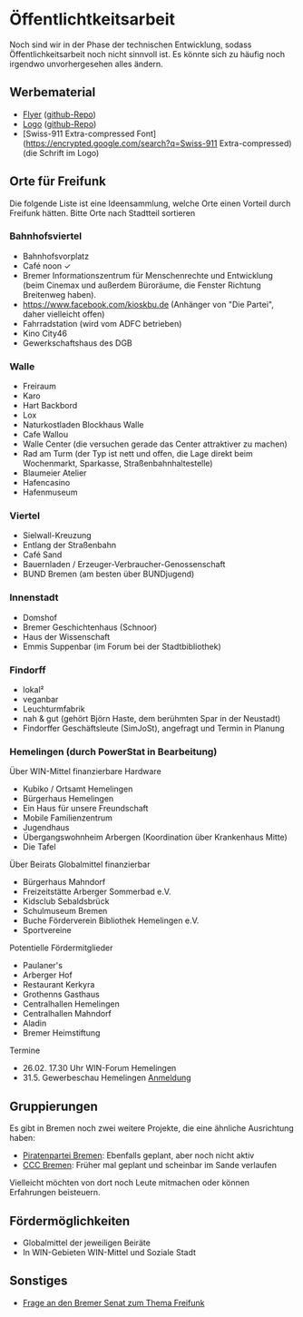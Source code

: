 # Öffentlichtkeitsarbeit
Noch sind wir in der Phase der technischen Entwicklung, sodass Öffentlichkeitsarbeit noch nicht sinnvoll ist. Es könnte sich zu häufig noch irgendwo unvorhergesehen alles ändern.

## Werbematerial

* [Flyer](https://github.com/FreifunkBremen/flyer/blob/gh-pages/Flyer.pdf?raw=true) ([github-Repo](https://github.com/FreifunkBremen/flyer/))
* [Logo](http://bremen.freifunk.net/images/logo/logo.svg) ([github-Repo](https://github.com/FreifunkBremen/logo/))
* [Swiss-911 Extra-compressed Font](https://encrypted.google.com/search?q=Swiss-911 Extra-compressed) (die Schrift im Logo)

## Orte für Freifunk

Die folgende Liste ist eine Ideensammlung, welche Orte einen Vorteil durch Freifunk hätten. Bitte Orte nach Stadtteil sortieren

### Bahnhofsviertel

* Bahnhofsvorplatz
* Café noon &#10003;
* Bremer Informationszentrum
für Menschenrechte und Entwicklung (beim Cinemax und außerdem Büroräume, die Fenster Richtung Breitenweg haben).
* https://www.facebook.com/kioskbu.de (Anhänger von "Die Partei", daher vielleicht offen)
* Fahrradstation (wird vom ADFC betrieben)
* Kino City46
* Gewerkschaftshaus des DGB

### Walle

* Freiraum
* Karo
* Hart Backbord
* Lox
* Naturkostladen Blockhaus Walle
* Cafe Wallou
* Walle Center (die versuchen gerade das Center attraktiver zu machen)
* Rad am Turm (der Typ ist nett und offen, die Lage direkt beim Wochenmarkt, Sparkasse, Straßenbahnhaltestelle)
* Blaumeier Atelier
* Hafencasino
* Hafenmuseum

### Viertel

* Sielwall-Kreuzung
* Entlang der Straßenbahn
* Café Sand
* Bauernladen / Erzeuger-Verbraucher-Genossenschaft
* BUND Bremen (am besten über BUNDjugend)

### Innenstadt

* Domshof
* Bremer Geschichtenhaus (Schnoor)
* Haus der Wissenschaft
* Emmis Suppenbar (im Forum bei der Stadtbibliothek)

### Findorff

* lokal²
* veganbar
* Leuchturmfabrik
* nah & gut (gehört Björn Haste, dem berühmten Spar in der Neustadt)
* Findorffer Geschäftsleute (SimJoSt), angefragt und Termin in Planung

### Hemelingen (durch PowerStat in Bearbeitung)

Über WIN-Mittel finanzierbare Hardware

* Kubiko / Ortsamt Hemelingen
* Bürgerhaus Hemelingen
* Ein Haus für unsere Freundschaft
* Mobile Familienzentrum
* Jugendhaus
* Übergangswohnheim Arbergen (Koordination über Krankenhaus Mitte)
* Die Tafel

Über Beirats Globalmittel finanzierbar

* Bürgerhaus Mahndorf
* Freizeitstätte Arberger Sommerbad e.V.
* Kidsclub Sebaldsbrück
* Schulmuseum Bremen
* Buche Förderverein Bibliothek Hemelingen e.V.
* Sportvereine

Potentielle Fördermitglieder

* Paulaner's
* Arberger Hof
* Restaurant Kerkyra
* Grothenns Gasthaus
* Centralhallen Hemelingen
* Centralhallen Mahndorf
* Aladin
* Bremer Heimstiftung

Termine

* 26.02. 17.30 Uhr WIN-Forum Hemelingen
* 31.5. Gewerbeschau Hemelingen [Anmeldung](http://www.hemelingen-marketing.de/images/www_marketing_hemelingen/beitraege_und_module_DE/Fotos/Fotos_Veranstaltungen/2015/Gewerbeschau/Abfrage_HEVi_050215.pdf)

## Gruppierungen

Es gibt in Bremen noch zwei weitere Projekte, die eine ähnliche Ausrichtung haben:

* [Piratenpartei Bremen](http://piraten-hb.de/mitmachen/projekte/piratenfreifunk/): Ebenfalls geplant, aber noch nicht aktiv
* [CCC Bremen](http://www.ccchb.de/wiki/Freifunk): Früher mal geplant und scheinbar im Sande verlaufen

Vielleicht möchten von dort noch Leute mitmachen oder können Erfahrungen beisteuern.

## Fördermöglichkeiten

* Globalmittel der jeweiligen Beiräte
* In WIN-Gebieten WIN-Mittel und Soziale Stadt

## Sonstiges

* [Frage an den Bremer Senat zum Thema Freifunk](http://www.rhhb.de/2013/02/freifunk/)
